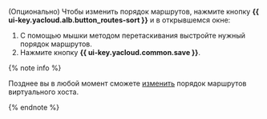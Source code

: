 (Опционально) Чтобы изменить порядок маршрутов, нажмите кнопку **{{ ui-key.yacloud.alb.button_routes-sort }}** и в открывшемся окне:

1. С помощью мышки методом перетаскивания выстройте нужный порядок маршрутов.
1. Нажмите кнопку **{{ ui-key.yacloud.common.save }}**.

{% note info %}

Позднее вы в любой момент сможете [изменить](../../../application-load-balancer/operations/manage-routes.md#sort-routes) порядок маршрутов виртуального хоста.

{% endnote %}